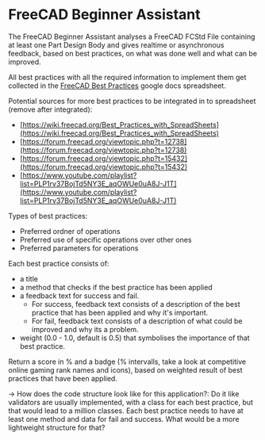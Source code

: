 # FreeCAD Beginner Assistant
The FreeCAD Beginner Assistant analyses a FreeCAD FCStd File containing at least one Part Design Body and gives realtime or asynchronous feedback, based on best practices, on what was done well and what can be improved.


All best practices with all the required information to implement them get collected in the [FreeCAD Best Practices](https://docs.google.com/spreadsheets/d/1ZreqK_yZHuSeZXfrCFB_nBAetcBOc8D6WC6QzSrWz-c) google docs spreadsheet.

Potential sources for more best practices to be integrated in to spreadsheet (remove after integrated): 
- [https://wiki.freecad.org/Best_Practices_with_SpreadSheets](https://wiki.freecad.org/Best_Practices_with_SpreadSheets)
- [https://forum.freecad.org/viewtopic.php?t=12738](https://forum.freecad.org/viewtopic.php?t=12738)
- [https://forum.freecad.org/viewtopic.php?t=15432](https://forum.freecad.org/viewtopic.php?t=15432)
- [https://www.youtube.com/playlist?list=PLP1rv37BojTd5NY3E_aqOWUe0uA8J-J1T](https://www.youtube.com/playlist?list=PLP1rv37BojTd5NY3E_aqOWUe0uA8J-J1T)


Types of best practices:
- Preferred ordner of operations
- Preferred use of specific operations over other ones
- Preferred parameters for operations


Each best practice consists of:
  - a title
  - a method that checks if the best practice has been applied
  - a feedback text for success and fail.
    - For success, feedback text consists of a description of the best practice that has been applied and why it's important.
    - For fail, feedback text consists of a description of what could be improved and why its a problem.
  - weight (0.0 - 1.0, default is 0.5) that symbolises the importance of that best practice.


Return a score in % and a badge (% intervalls, take a look at competitive online gaming rank names and icons), based on weighted result of best practices that have been applied.


-> How does the code structure look like for this application?: Do it like validators are usually implemented, with a class for each best practice, but that would lead to a million classes. Each best practice needs to have at least one method and data for fail and success. What would be a more lightweight structure for that?